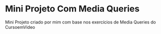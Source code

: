 # Mini Projeto Com Media Queries

Mini Projeto criado por mim com base nos exercícios de Media Queries do CursoemVideo